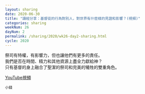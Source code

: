 ```yaml
---
layout: sharing
date: 2020-06-30
title: "讀經分享：基督徒的行為對別人，對世界有什麼樣的見證和影響？(視頻)"
categories: sharing
weekNum: 26
dayNum: 2
permalink: /sharing/2020/wk26-day2-sharing.html
cycle: 2020
---
```


祭司有特權，有影響力，但也讓他們有更多的責任。  
我們是否在時間、精力和其他資源上盡全力獻給神？  
只有基督的身上融合了聖潔的祭司和完美的犧牲的雙重角色。

[YouTube視頻](https://youtu.be/PflRa0eBcwg)

`小錢`
